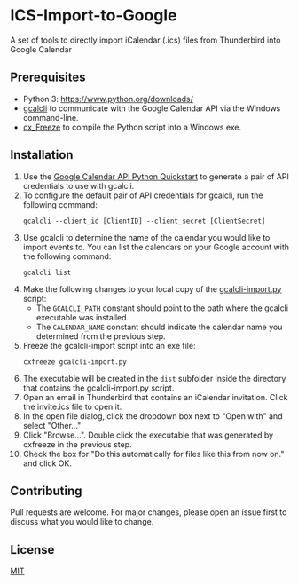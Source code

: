 

# ICS-Import-to-Google
A set of tools to directly import iCalendar (.ics) files from Thunderbird into Google Calendar 

## Prerequisites

 - Python 3: https://www.python.org/downloads/
 - [gcalcli](https://github.com/insanum/gcalcli) to communicate with the Google Calendar API via the Windows command-line.
  - [cx_Freeze](https://marcelotduarte.github.io/cx_Freeze/) to compile the Python script into a Windows exe.

## Installation

 1. Use the [Google Calendar API Python Quickstart](https://developers.google.com/calendar/quickstart/python#step_1_turn_on_the) to generate a pair of API credentials to use with gcalcli.
 2. To configure the default pair of API credentials for gcalcli, run the following command:
    ```
    gcalcli --client_id [ClientID] --client_secret [ClientSecret]
    ```
 3. Use gcalcli to determine the name of the calendar you would like to import events to. You can list the calendars on your Google account with the following command:
    ```
    gcalcli list
    ```
 4. Make the following changes to your local copy of the [gcalcli-import.py](./gcalcli-import.py) script:
	 - The `GCALCLI_PATH` constant should point to the path where the gcalcli executable was installed.
	 - The `CALENDAR_NAME` constant should indicate the calendar name you determined from the previous step.
 5. Freeze the gcalcli-import script into an exe file:
    ```
    cxfreeze gcalcli-import.py
    ```
 6. The executable will be created in the `dist` subfolder inside the directory that contains the gcalcli-import.py script.
 7. Open an email in Thunderbird that contains an iCalendar invitation. Click the invite.ics file to open it.
 8. In the open file dialog, click the dropdown box next to "Open with" and select "Other..."
 9. Click "Browse...". Double click the executable that was generated by cxfreeze in the previous step.
 10. Check the box for "Do this automatically for files like this from now on." and click OK.

## Contributing
Pull requests are welcome. For major changes, please open an issue first to discuss what you would like to change.

## License
[MIT](https://choosealicense.com/licenses/mit/)
